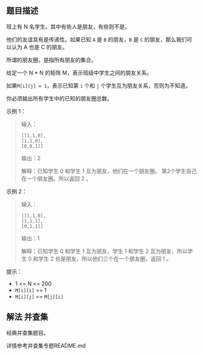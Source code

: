 ## 题目描述
班上有 N 名学生。其中有些人是朋友，有些则不是。

他们的友谊具有是传递性。如果已知 `A` 是 `B` 的朋友，`B` 是 `C` 的朋友，那么我们可以认为 A 也是 C 的朋友。

所谓的朋友圈，是指所有朋友的集合。

给定一个 N * N 的矩阵 M，表示班级中学生之间的朋友关系。

如果`M[i][j] = 1`，表示已知第 `i` 个和 `j` 个学生互为朋友关系，否则为不知道。

你必须输出所有学生中的已知的朋友圈总数。

示例 1：
>输入：
>```
>[[1,1,0],
> [1,1,0],
> [0,0,1]]
>```
>
>输出：2 
>
>解释：已知学生 0 和学生 1 互为朋友，他们在一个朋友圈。
第2个学生自己在一个朋友圈。所以返回 2 。

示例 2：
>输入：
>```text
>[[1,1,0],
> [1,1,1],
> [0,1,1]]
>```
>
>输出：1
>
>解释：已知学生 0 和学生 1 互为朋友，学生 1 和学生 2 互为朋友，所以学生 0 和学生 2 也是朋友，所以他们三个在一个朋友圈，返回 1 。
 

提示：
- 1 <= N <= 200
- `M[i][i]` == 1
- `M[i][j]` == `M[j][i]`

## 解法 并查集
经典并查集题目。

详情参考并查集专题README.md